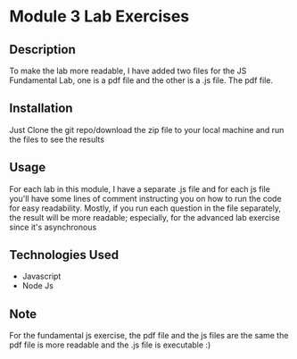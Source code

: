 # Module 3 Lab Exercises

## Description

To make the lab more readable, I have added two files for the JS Fundamental Lab, one is a pdf file and the other is a .js file.
The pdf file.

## Installation

Just Clone the git repo/download the zip file to your local machine and run the files to see the results

## Usage

For each lab in this module, I have a separate .js file and for each js file you'll have some lines of comment instructing you on how to
run the code for easy readability.
Mostly, if you run each question in the file separately, the result will be more readable; especially, for the advanced lab exercise since it's asynchronous

## Technologies Used

- Javascript
- Node Js

## Note
For the fundamental js exercise, the pdf file and the js files are the same the pdf file is more readable and the .js file is executable :)
